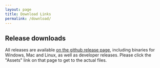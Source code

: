 ```yaml
---
layout: page
title: Download Links
permalink: /download/
---
```


## Release downloads
All releases are available [on the github release page](https://github.com/surge-synthesizer/stochas/releases), including binaries for Windows, Mac and Linux, as well as developer releases. Please click the "Assets" link on that page to get to the actual files. 
